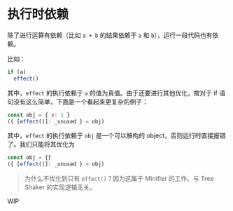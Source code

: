 # 执行时依赖

除了进行运算有依赖（比如 `a + b` 的结果依赖于 `a` 和 `b`），运行一段代码也有依赖。

比如：

```js
if (a)
  effect()
```

其中，`effect` 的执行依赖于 `a` 的值为真值。由于还要进行其他优化，故对于 if 语句没有这么简单，下面是一个看起来更复杂的例子：

```js
const obj = { x: 1 }
({ [effect()]: _unused } = obj)
```

其中，`effect` 的执行依赖于 `obj` 是一个可以解构的 object，否则运行时直接报错了。我们只能将其优化为

```js
const obj = {}
({ [effect()]: _unused } = obj)
```

> 为什么不优化到只有 `effect()`？因为这属于 Minifier 的工作。与 Tree Shaker 的实现逻辑无关。

WIP
